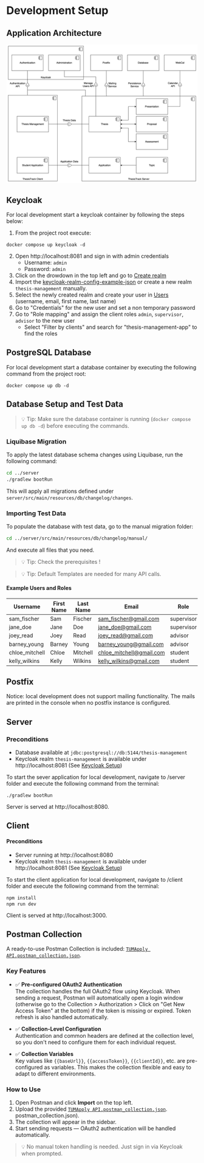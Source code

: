 # Development Setup

## Application Architecture

![Architecture](files/subsystem-decomposition.svg)

## Keycloak

For local development start a keycloak container by following the steps below:
1. From the project root execute:
```
docker compose up keycloak -d
```
2. Open http://localhost:8081 and sign in with admin credentials
    * Username: `admin`
    * Password: `admin`
3. Click on the drowdown in the top left and go to [Create realm](http://localhost:8081/admin/master/console/#/master/add-realm)
4. Import the [keycloak-realm-config-example-json](/keycloak-realm-config-example.json) or create a new realm `thesis-management` manually.
5. Select the newly created realm and create your user in [Users](http://localhost:8081/admin/master/console/#/thesis-management/users) (username, email, first name, last name)
6. Go to "Credentials" for the new user and set a non temporary password
7. Go to "Role mapping" and assign the client roles `admin`, `supervisor`, `advisor` to the new user
   * Select "Filter by clients" and search for "thesis-management-app" to find the roles

## PostgreSQL Database

For local development start a database container by executing the following command from the project root:
```
docker compose up db -d
```

## Database Setup and Test Data

> 💡 Tip: Make sure the database container is running (`docker compose up db -d`) before executing the commands.

### Liquibase Migration

To apply the latest database schema changes using Liquibase, run the following command:

```bash
cd ../server
./gradlew bootRun
```

This will apply all migrations defined under `server/src/main/resources/db/changelog/changes`.

### Importing Test Data

To populate the database with test data, go to the manual migration folder:

```bash
cd ../server/src/main/resources/db/changelog/manual/
```

And execute all files that you need.
> 💡 Tip: Check the prerequisites !

> 💡 Tip: Default Templates are needed for many API calls.

#### Example Users and Roles

| Username       | First Name | Last Name | Email                    | Role       |
|----------------|------------|-----------|--------------------------|------------|
| sam_fischer    | Sam        | Fischer   | sam_fischer@gmail.com    | supervisor |
| jane_doe       | Jane       | Doe       | jane_doe@gmail.com       | supervisor |
| joey_read      | Joey       | Read      | joey_read@gmail.com      | advisor    |
| barney_young   | Barney     | Young     | barney_young@gmail.com   | advisor    |
| chloe_mitchell | Chloe      | Mitchell  | chloe_mitchell@gmail.com | student    |
| kelly_wilkins  | Kelly      | Wilkins   | kelly_wilkins@gmail.com  | student    |

## Postfix

Notice: local development does not support mailing functionality. The mails are printed in the console when no postfix instance is configured.

## Server

### Preconditions
* Database available at `jdbc:postgresql://db:5144/thesis-management`
* Keycloak realm `thesis-management` is available under http://localhost:8081 (See [Keycloak Setup](#keycloak-setup))

To start the sever application for local development, navigate to /server folder and execute the following command from the terminal:
```
./gradlew bootRun
```

Server is served at http://localhost:8080.

## Client

#### Preconditions
* Server running at http://localhost:8080
* Keycloak realm `thesis-management` is available under http://localhost:8081 (See [Keycloak Setup](#keycloak-setup))

To start the client application for local development, navigate to /client folder and execute the following command from the terminal:
```
npm install
npm run dev
```

Client is served at http://localhost:3000. 

## Postman Collection

A ready-to-use Postman Collection is included: [`TUMApply API.postman_collection.json`](./Thesis%20Management%20API.postman_collection.json).

### Key Features

- ✅ **Pre-configured OAuth2 Authentication**  
  The collection handles the full OAuth2 flow using Keycloak. When sending a request, Postman 
  will automatically open a login window (otherwise go to the Collection > Authorization > Click 
  on "Get New Access Token" at the bottom) if the token is missing or expired. Token refresh is 
  also handled automatically.

- ✅ **Collection-Level Configuration**  
  Authentication and common headers are defined at the collection level, so you don't need to configure them for each individual request.

- ✅ **Collection Variables**  
  Key values like `{{baseUrl}}`, `{{accessToken}}`, `{{clientId}}`, etc. are pre-configured as variables. This makes the collection flexible and easy to adapt to different environments.

### How to Use

1. Open Postman and click **Import** on the top left.
2. Upload the provided [`TUMApply API.postman_collection.json`](./Thesis%20Management%20API.postman_collection.json).
   postman_collection.json).
3. The collection will appear in the sidebar.
4. Start sending requests — OAuth2 authentication will be handled automatically.

> 💡 No manual token handling is needed. Just sign in via Keycloak when prompted.